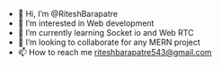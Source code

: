 - 👋 Hi, I’m @RiteshBarapatre
- 👀 I’m interested in Web development
- 🌱 I’m currently learning Socket io and Web RTC
- 💞️ I’m looking to collaborate for any MERN project
- 📫 How to reach me riteshbarapatre543@gmail.com

<!---
RiteshBarapatre/RiteshBarapatre is a ✨ special ✨ repository because its `README.md` (this file) appears on your GitHub profile.
You can click the Preview link to take a look at your changes.
--->

